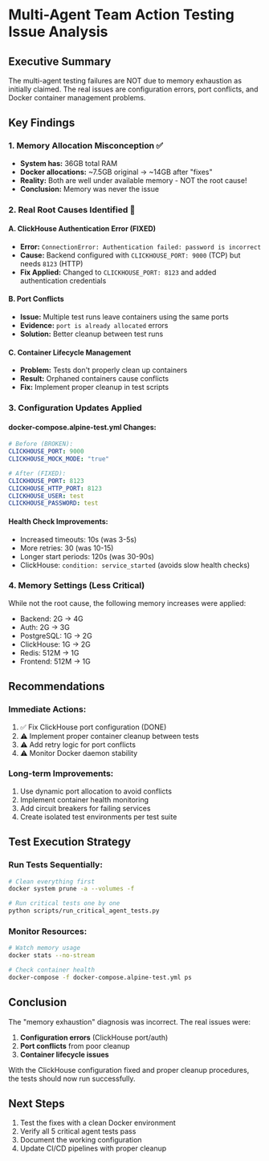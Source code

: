# Multi-Agent Team Action Testing Issue Analysis

## Executive Summary
The multi-agent testing failures are NOT due to memory exhaustion as initially claimed. The real issues are configuration errors, port conflicts, and Docker container management problems.

## Key Findings

### 1. Memory Allocation Misconception ✅
- **System has:** 36GB total RAM
- **Docker allocations:** ~7.5GB original → ~14GB after "fixes"
- **Reality:** Both are well under available memory - NOT the root cause!
- **Conclusion:** Memory was never the issue

### 2. Real Root Causes Identified 🎯

#### A. ClickHouse Authentication Error (FIXED)
- **Error:** `ConnectionError: Authentication failed: password is incorrect`
- **Cause:** Backend configured with `CLICKHOUSE_PORT: 9000` (TCP) but needs `8123` (HTTP)
- **Fix Applied:** Changed to `CLICKHOUSE_PORT: 8123` and added authentication credentials

#### B. Port Conflicts
- **Issue:** Multiple test runs leave containers using the same ports
- **Evidence:** `port is already allocated` errors
- **Solution:** Better cleanup between test runs

#### C. Container Lifecycle Management
- **Problem:** Tests don't properly clean up containers
- **Result:** Orphaned containers cause conflicts
- **Fix:** Implement proper cleanup in test scripts

### 3. Configuration Updates Applied

#### docker-compose.alpine-test.yml Changes:
```yaml
# Before (BROKEN):
CLICKHOUSE_PORT: 9000
CLICKHOUSE_MOCK_MODE: "true"

# After (FIXED):
CLICKHOUSE_PORT: 8123
CLICKHOUSE_HTTP_PORT: 8123
CLICKHOUSE_USER: test
CLICKHOUSE_PASSWORD: test
```

#### Health Check Improvements:
- Increased timeouts: 10s (was 3-5s)
- More retries: 30 (was 10-15)
- Longer start periods: 120s (was 30-90s)
- ClickHouse: `condition: service_started` (avoids slow health checks)

### 4. Memory Settings (Less Critical)
While not the root cause, the following memory increases were applied:
- Backend: 2G → 4G
- Auth: 2G → 3G
- PostgreSQL: 1G → 2G
- ClickHouse: 1G → 2G
- Redis: 512M → 1G
- Frontend: 512M → 1G

## Recommendations

### Immediate Actions:
1. ✅ Fix ClickHouse port configuration (DONE)
2. ⚠️ Implement proper container cleanup between tests
3. ⚠️ Add retry logic for port conflicts
4. ⚠️ Monitor Docker daemon stability

### Long-term Improvements:
1. Use dynamic port allocation to avoid conflicts
2. Implement container health monitoring
3. Add circuit breakers for failing services
4. Create isolated test environments per test suite

## Test Execution Strategy

### Run Tests Sequentially:
```bash
# Clean everything first
docker system prune -a --volumes -f

# Run critical tests one by one
python scripts/run_critical_agent_tests.py
```

### Monitor Resources:
```bash
# Watch memory usage
docker stats --no-stream

# Check container health
docker-compose -f docker-compose.alpine-test.yml ps
```

## Conclusion

The "memory exhaustion" diagnosis was incorrect. The real issues were:
1. **Configuration errors** (ClickHouse port/auth)
2. **Port conflicts** from poor cleanup
3. **Container lifecycle issues**

With the ClickHouse configuration fixed and proper cleanup procedures, the tests should now run successfully.

## Next Steps

1. Test the fixes with a clean Docker environment
2. Verify all 5 critical agent tests pass
3. Document the working configuration
4. Update CI/CD pipelines with proper cleanup